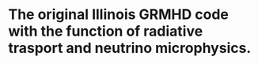 # The original Illinois GRMHD code with the function of radiative trasport and neutrino microphysics.

